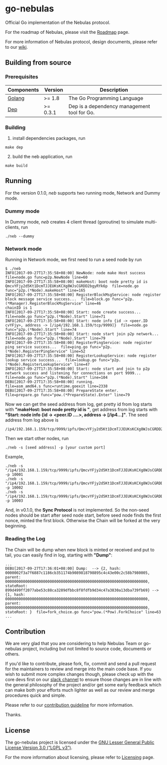 # go-nebulas

Official Go implementation of the Nebulas protocol.

For the roadmap of Nebulas, please visit the [Roadmap](https://github.com/nebulasio/wiki/blob/master/roadmap.md) page.

For more information of Nebulas protocol, design documents, please refer to our [wiki](https://github.com/nebulasio/wiki).

## Building from source

### Prerequisites

| Components | Version | Description |
|----------|-------------|-------------|
|[Golang](https://golang.org) | >= 1.8| The Go Programming Language |
[Dep](https://github.com/golang/dep) | >= 0.3.1 | Dep is a dependency management tool for Go. |

### Building

1. install dependencies packages, run
```
make dep
```

2. build the neb application, run
```
make build
```

## Running

For the version 0.1.0, *neb* supports two running mode, Network and Dummy mode.

### Dummy mode

In Dummy mode, *neb* creates 4 client thread (goroutine) to simulate multi-clients, run
```
./neb --dummy
```

### Network mode

Running in Network mode, we first need to run a seed node by run
```
$ ./neb
INFO[2017-09-27T17:35:58+08:00] NewNode: node make Host success               file=node.go func=p2p.NewNode line=60
INFO[2017-09-27T17:35:58+08:00] makeHost: boot node pretty id is QmcvYFjy2d5Kt1DcmTJJEUKsKCXg8WJsCGRDD2bgyRYk6p  file=node.go func="p2p.(*Node).makeHost" line=165
INFO[2017-09-27T17:35:58+08:00] RegisterBlockMsgService: node register block message service success...  file=block.go func="p2p.(*Manager).RegisterBlockMsgService" line=46
chainID is 1
INFO[2017-09-27T17:35:58+08:00] Start: node create success...                 file=node.go func="p2p.(*Node).Start" line=71
INFO[2017-09-27T17:35:58+08:00] Start: node info {id -> <peer.ID cvYFjy>, address -> [/ip4/192.168.1.159/tcp/9999]}  file=node.go func="p2p.(*Node).Start" line=74
INFO[2017-09-27T17:35:58+08:00] Start: node start join p2p network...         file=node.go func="p2p.(*Node).Start" line=79
INFO[2017-09-27T17:35:58+08:00] RegisterPingService: node register ping service success...  file=ping.go func="p2p.(*Node).RegisterPingService" line=52
INFO[2017-09-27T17:35:58+08:00] RegisterLookupService: node register lookup service success...  file=lookup.go func="p2p.(*Node).RegisterLookupService" line=47
INFO[2017-09-27T17:35:58+08:00] Start: node start and join to p2p network success and listening for connections on port 9999...   file=node.go func="p2p.(*Node).Start" line=104
DEBU[2017-09-27T17:35:58+08:00] running.                                      file=asm_amd64.s func=runtime.goexit line=2338
DEBU[2017-09-27T17:35:58+08:00] PrepareState enter.                           file=prepare.go func="pow.(*PrepareState).Enter" line=79
```

Now we can get the seed address from log, get pretty id from log starts with **"makeHost: boot node pretty id is "**, get address from log starts with **"Start: node info {id -> <peer.ID ....>, address -> [/ip4...]"**. The seed address from log above is
```
/ip4/192.168.1.159/tcp/9999/ipfs/QmcvYFjy2d5Kt1DcmTJJEUKsKCXg8WJsCGRDD2bgyRYk6p
```

Then we start other nodes, run
```
./neb -s [seed address] -p [your custom port]
```
Example,
```
./neb -s "/ip4/192.168.1.159/tcp/9999/ipfs/QmcvYFjy2d5Kt1DcmTJJEUKsKCXg8WJsCGRDD2bgyRYk6p" -p 10001
./neb -s "/ip4/192.168.1.159/tcp/9999/ipfs/QmcvYFjy2d5Kt1DcmTJJEUKsKCXg8WJsCGRDD2bgyRYk6p" -p 10002
./neb -s "/ip4/192.168.1.159/tcp/9999/ipfs/QmcvYFjy2d5Kt1DcmTJJEUKsKCXg8WJsCGRDD2bgyRYk6p" -p 10003
```

And, in v0.1.0, the **Sync Protocol** is not implemented. So the non-seed nodes should be start after seed node start, before seed node finds the first nonce, minted the first block. Otherwise the Chain will be forked at the very beginning.


### Reading the Log

The Chain will be dump when new block is minted or received and put to tail, you can easily find in log, starting with **"Dump"**:

```
...
DEBU[2017-09-27T17:36:01+08:00] Dump:  --> {2, hash: 0000002f3a7f6887c1186cb351174b9089818798895c4c43e00c2c58b7980005, parent: 0000000000000000000000000000000000000000000000000000000000000000, stateRoot: 899d499ff2077abe53c88ca3289dfbbc8f8fdfb9d34c47a3830a13dba739fb69} --> {1, hash: 0000000000000000000000000000000000000000000000000000000000000000, parent: 0000000000000000000000000000000000000000000000000000000000000000, stateRoot: }  file=fork_choice.go func="pow.(*Pow).ForkChoice" line=63
...
```

## Contribution

We are very glad that you are considering to help Nebulas Team or go-nebulas project, including but not limited to source code, documents or others.

If you'd like to contribute, please fork, fix, commit and send a pull request for the maintainers to review and merge into the main code base. If you wish to submit more complex changes though, please check up with the core devs first on our [slack channel](http://nebulasio.herokuapp.com) to ensure those changes are in line with the general philosophy of the project and/or get some early feedback which can make both your efforts much lighter as well as our review and merge procedures quick and simple.

Please refer to our [contribution guideline](https://github.com/nebulasio/wiki/blob/master/contribute.md) for more information.

Thanks.

## License

The go-nebulas project is licensed under the [GNU Lesser General Public License Version 3.0 (“LGPL v3”)](https://www.gnu.org/licenses/lgpl-3.0.en.html).

For the more information about licensing, please refer to [Licensing](https://github.com/nebulasio/wiki/blob/master/licensing.md) page.
